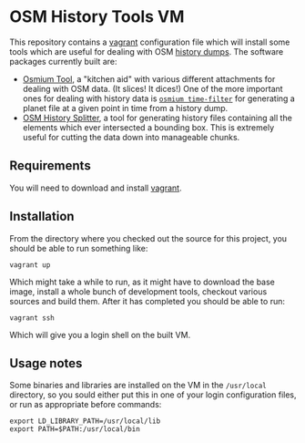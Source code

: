 # OSM History Tools VM

This repository contains a [vagrant](https://www.vagrantup.com/) configuration file which will install some tools which are useful for dealing with OSM [history dumps](http://wiki.openstreetmap.org/wiki/Planet.osm/full). The software packages currently built are:

* [Osmium Tool](https://github.com/osmcode/osmium-tool), a "kitchen aid" with various different attachments for dealing with OSM data. (It slices! It dices!) One of the more important ones for dealing with history data is [`osmium time-filter`](https://github.com/osmcode/osmium-tool/blob/master/man/osmium-time-filter.md) for generating a planet file at a given point in time from a history dump.
* [OSM History Splitter](https://github.com/MaZderMind/osm-history-splitter), a tool for generating history files containing all the elements which ever intersected a bounding box. This is extremely useful for cutting the data down into manageable chunks.

## Requirements

You will need to download and install [vagrant](https://www.vagrantup.com/).


## Installation

From the directory where you checked out the source for this project, you should be able to run something like:

```
vagrant up
```

Which might take a while to run, as it might have to download the base image, install a whole bunch of development tools, checkout various sources and build them. After it has completed you should be able to run:

```
vagrant ssh
```

Which will give you a login shell on the built VM.

## Usage notes

Some binaries and libraries are installed on the VM in the `/usr/local` directory, so you sould either put this in one of your login configuration files, or run as appropriate before commands:

```
export LD_LIBRARY_PATH=/usr/local/lib
export PATH=$PATH:/usr/local/bin
```
